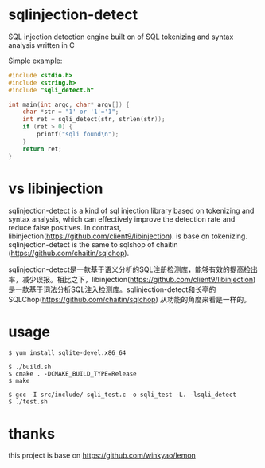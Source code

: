 # sqlinjection-detect
SQL injection detection engine built on of SQL tokenizing and syntax analysis written in C 

Simple example:
```c
#include <stdio.h>
#include <string.h>
#include "sqli_detect.h"

int main(int argc, char* argv[]) {
    char *str = "1' or '1'='1";
    int ret = sqli_detect(str, strlen(str));
    if (ret > 0) {
        printf("sqli found\n");
    }
    return ret;
}
```

# vs libinjection
sqlinjection-detect is a kind of sql injection library based on tokenizing and syntax analysis, which can effectively improve the detection rate and reduce false positives. In contrast, libinjection(https://github.com/client9/libinjection).
is base on tokenizing. sqlinjection-detect is the same to sqlshop of chaitin (https://github.com/chaitin/sqlchop).

sqlinjection-detect是一款基于语义分析的SQL注册检测库，能够有效的提高检出率，减少误报。相比之下，libinjection(https://github.com/client9/libinjection) 是一款基于词法分析SQL注入检测库。sqlinjection-detect和长亭的SQLChop(https://github.com/chaitin/sqlchop) 从功能的角度来看是一样的。

# usage
```
$ yum install sqlite-devel.x86_64

$ ./build.sh
$ cmake . -DCMAKE_BUILD_TYPE=Release
$ make

$ gcc -I src/include/ sqli_test.c -o sqli_test -L. -lsqli_detect
$ ./test.sh
```

# thanks
this project is base on https://github.com/winkyao/lemon
